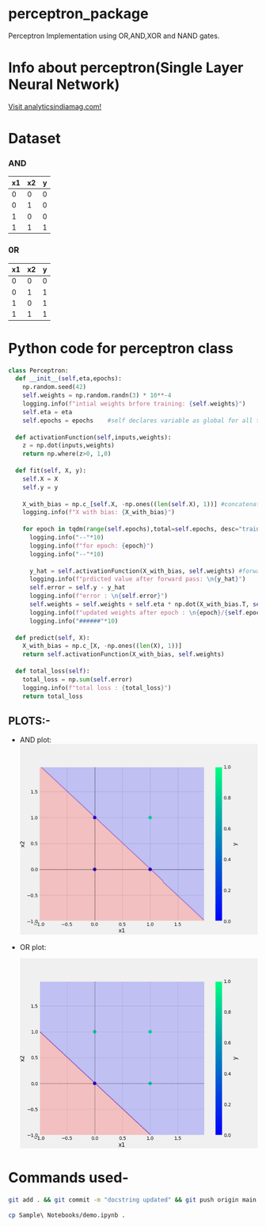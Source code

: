 # perceptron_package
Perceptron Implementation using OR,AND,XOR and NAND gates.

# Info about perceptron(Single Layer Neural Network)
<a href="https://analyticsindiamag.com/perceptron-is-the-only-neural-network-without-any-hidden-layer/">Visit analyticsindiamag.com!</a>
# Dataset
### AND
x1 | x2 | y         
-|-|-
0|0|0
0|1|0
1|0|0
1|1|1
### 0R
x1 | x2 | y
-|-|-
0|0|0
0|1|1
1|0|1
1|1|1
    
# Python code for perceptron class
```python
class Perceptron:
  def __init__(self,eta,epochs):
    np.random.seed(42)
    self.weights = np.random.randn(3) * 10**-4
    logging.info(f"intial weights brfore training: {self.weights}")
    self.eta = eta
    self.epochs = epochs    #self declares variable as global for all the methods

  def activationFunction(self,inputs,weights): 
    z = np.dot(inputs,weights)
    return np.where(z>0, 1,0)
  
  def fit(self, X, y):
    self.X = X 
    self.y = y

    X_with_bias = np.c_[self.X, -np.ones((len(self.X), 1))] #concatenation of X and bias 
    logging.info(f"X with bias: {X_with_bias}")

    for epoch in tqdm(range(self.epochs),total=self.epochs, desc="training the model"):
      logging.info("--"*10)
      logging.info(f"for epoch: {epoch}")
      logging.info("--"*10)

      y_hat = self.activationFunction(X_with_bias, self.weights) #forward propogation
      logging.info(f"prdicted value after forward pass: \n{y_hat}")
      self.error = self.y - y_hat
      logging.info(f"error : \n{self.error}")
      self.weights = self.weights + self.eta * np.dot(X_with_bias.T, self.error) #backward propogation
      logging.info(f"updated weights after epoch : \n{epoch}/{self.epochs} : \n{self.weights}")
      logging.info("######"*10)

  def predict(self, X):
    X_with_bias = np.c_[X, -np.ones((len(X), 1))]
    return self.activationFunction(X_with_bias, self.weights)

  def total_loss(self):
    total_loss = np.sum(self.error)
    logging.info(f"total loss : {total_loss}")
    return total_loss
```
## PLOTS:-
* AND plot:
![and plot](plots/and.png)

* OR plot: 

    ![or plot](plots/or.png)

# Commands used-

```bash
git add . && git commit -m "docstring updated" && git push origin main
```

```bash
cp Sample\ Notebooks/demo.ipynb .
```

